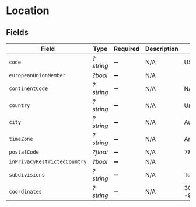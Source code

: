 # Location


## Fields

| Field                        | Type                         | Required                     | Description                  | Example                      |
| ---------------------------- | ---------------------------- | ---------------------------- | ---------------------------- | ---------------------------- |
| `code`                       | *?string*                    | :heavy_minus_sign:           | N/A                          | US                           |
| `europeanUnionMember`        | *?bool*                      | :heavy_minus_sign:           | N/A                          |                              |
| `continentCode`              | *?string*                    | :heavy_minus_sign:           | N/A                          | NA                           |
| `country`                    | *?string*                    | :heavy_minus_sign:           | N/A                          | United States                |
| `city`                       | *?string*                    | :heavy_minus_sign:           | N/A                          | Austin                       |
| `timeZone`                   | *?string*                    | :heavy_minus_sign:           | N/A                          | America/Chicago              |
| `postalCode`                 | *?float*                     | :heavy_minus_sign:           | N/A                          | 78732                        |
| `inPrivacyRestrictedCountry` | *?bool*                      | :heavy_minus_sign:           | N/A                          |                              |
| `subdivisions`               | *?string*                    | :heavy_minus_sign:           | N/A                          | Texas                        |
| `coordinates`                | *?string*                    | :heavy_minus_sign:           | N/A                          | 30.3768 -97.8935             |